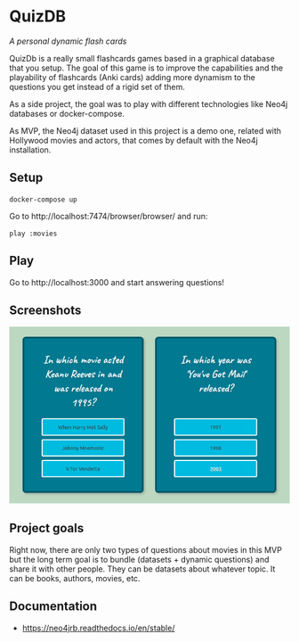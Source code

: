 # QuizDB

_A personal dynamic flash cards_

QuizDb is a really small flashcards games based in a graphical database that you setup.
The goal of this game is to improve the capabilities and the playability of
flashcards (Anki cards) adding more dynamism to the questions you get instead of a rigid set of them.

As a side project, the goal was to play with different technologies like Neo4j databases or docker-compose.

As MVP, the Neo4j dataset used in this project is a demo one, related with Hollywood movies and actors,
that comes by default with the Neo4j installation.

## Setup

```
docker-compose up
```

Go to http://localhost:7474/browser/browser/ and run:

```
play :movies
```

## Play

Go to http://localhost:3000 and start answering questions!

## Screenshots

![](./docs/questions.png)

## Project goals

Right now, there are only two types of questions about movies in this MVP but
the long term goal is to bundle (datasets + dynamic questions) and share it
with other people. They can be datasets about whatever topic. It
can be books, authors, movies, etc.

## Documentation

- https://neo4jrb.readthedocs.io/en/stable/
